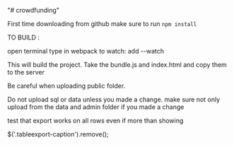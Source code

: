 "# crowdfunding"

First time downloading from github make sure to run `npm install`

TO BUILD :

open terminal
type in webpack
to watch: add --watch

This will build the project.
Take the bundle.js and index.html and copy them to the server

Be careful when uploading public folder.

Do not upload sql or data unless you made a change. make sure not
only upload from the data and admin folder if you made a change

test that export works on all rows even if more than showing

$('.tableexport-caption').remove();
